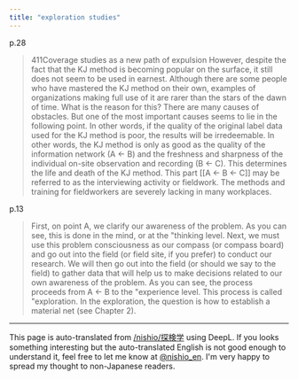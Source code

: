 ```yaml
---
title: "exploration studies"
---
```


p.28
> 411Coverage studies as a new path of expulsion
>  However, despite the fact that the KJ method is becoming popular on the surface, it still does not seem to be used in earnest. Although there are some people who have mastered the KJ method on their own, examples of organizations making full use of it are rarer than the stars of the dawn of time. What is the reason for this? There are many causes of obstacles. But one of the most important causes seems to lie in the following point.
> In other words, if the quality of the original label data used for the KJ method is poor, the results will be irredeemable. In other words, the KJ method is only as good as the quality of the information network (A ← B) and the freshness and sharpness of the individual on-site observation and recording (B ← C). This determines the life and death of the KJ method. This part [[A ← B ← C]] may be referred to as the interviewing activity or fieldwork. The methods and training for fieldworkers are severely lacking in many workplaces.

p.13
> First, on point A, we clarify our awareness of the problem. As you can see, this is done in the mind, or at the "thinking level. Next, we must use this problem consciousness as our compass (or compass board) and go out into the field (or field site, if you prefer) to conduct our research. We will then go out into the field (or should we say to the field) to gather data that will help us to make decisions related to our own awareness of the problem. As you can see, the process proceeds from A ← B to the "experience level. This process is called "exploration. In the exploration, the question is how to establish a material net (see Chapter 2).


---
This page is auto-translated from [/nishio/探検学](https://scrapbox.io/nishio/探検学) using DeepL. If you looks something interesting but the auto-translated English is not good enough to understand it, feel free to let me know at [@nishio_en](https://twitter.com/nishio_en). I'm very happy to spread my thought to non-Japanese readers.